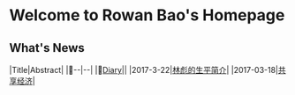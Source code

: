 # Welcome to Rowan Bao's Homepage
## What's News
|Title|Abstract|
|--|--|
|[Diary](\blog)||
|2017-3-22|[林彪的生平简介](\blog\linbiao.md)|
|2017-03-18|[共享经济](\blog\SharingEconomy)|